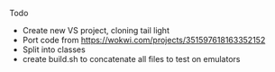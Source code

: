 Todo

- Create new VS project, cloning tail light
- Port code from https://wokwi.com/projects/351597618163352152
- Split into classes
- create build.sh to concatenate all files to test on emulators
